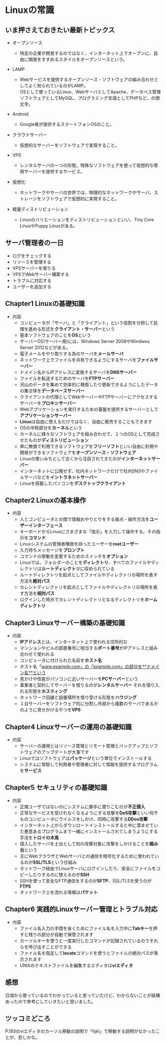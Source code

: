 # Linuxの常識  
  
## いま押さえておきたい最新トピックス  

  - オープンソース  
    - 特定の企業が開発するのではなく、インターネット上でオープンに、自由に開発をすすめるスタイルをオープンソースという。  
  
  - LAMP  
    - Webサービスを提供するオープンソース・ソフトウェアの組み合わせとしてよく知られているのがLAMP。  
      OSとして使っているLinux、WebサーバとしてApache、データベス管理ソフトウェアとしてMySQL、プログラミング言語としてPHPなど、の頭文字。  
  
  - Android  
    - Google者が提供するスマートフォンOSのこと。  
  
  - クラウドサーバー  
    - 仮想的なサーバーをソフトウェアで実現すること。  
  
  - VPS  
    - レンタルサーバの一つの形態。特殊なソフトウェアを使って仮想的な専用サーバーを提供するサービス。  
  
  - 仮想化  
    - ネットワークやサーバの世界では、物理的なネットワークやサーバ、ストレージをソフトウェアで仮想的に実現すること。  
  
  - 軽量ディストリビューション  
    - Linuxのバリエーションをディストリビューションといい、Tiny Core LinuxやPuppy Linuxがある。  
  
## サーバ管理者の一日  
  
  - ログをチェックする  
  - リソースを管理する  
  - VPSサーバーを借りる  
  - VPSでWebサーバー構築する  
  - トラブルに対応する  
  - ユーザーを追加する  
  
## Chapter1 Linuxの基礎知識  
  
  - 内容  
    - コンピュータが「サーバ」と「クライアント」という役割を分担して処理を進める形式を**クライアント・サーバー**という  
    - 基本ソフトウェアのことを**OS**という  
    - サーバーOS(サーバー用)には、Windows Server 2008やWindwos Server 2012などがある。    
    - 電子メールをやり取りする為のサーバを**メールサーバ**  
    - ネットワーク上でファイルを共有できるようにするサーバを**ファイルサーバー**  
    - ドメイン名からIPアドレスに変換するサーバを**DNSサーバー**  
    - ファイルを転送するためのサーバを**FTPサーバー**  
    - 沢山のデータを集めて効率的に検索したり更新できるようにしたデータの集合体を**データベースサーバー**  
    - クライアントの代理としてWebサーバーやFTPサーバーにアクセスするサーバーを**プロキシサーバー**  
    - Webアプリケーションを実行するための基盤を提供するサーバーとして**アプリケーションサーバー**  
    - **Linux**は自由に使えるだけではなく、自由に販売することもできます  
    - OSの中核部分を**カーネル**という  
    - カーネルに様々なソフトウェアを組み合わせて、１つのOSとして完成させたものが**ディストリビューション**  
    - 単に無償で利用できるソフトウェアを**フリーソフト**といい自由に利用や開発ができるソフトウェアを**オープンソース・ソフトウェア**  
    - Linuxの使いみちとして古くから注目されてきたのが**インターネットサーバー**   
    - インターネットに公開せず、社内ネットワークだけで社内SNSやファイルサーバなどを**イントラネットサーバー**  
    - Linuxを搭載したパソコンを**デスクトップクライアント**  
  
## Chapter2 Linuxの基本操作  
  
  - 内容  
    - 人とコンピュータとの間で情報おやりとりをする接点・操作方法を**ユーザーインターフェース**  
    - キーボードからLinuxにさまざまな「指示」を入力して操作する。その指示を**コマンド**  
    - Linuxシステムの管理者権限を持ったユーザーを**rootユーザー**  
    - 入力待ちメッセージを**プロンプト**  
    - コマンドの挙動を変更するためのスイッチを**オプション**  
    - Linuxでは、フォルダーのことを**ディレクトリ**、すべてのファイルやディレクトリは**ルートディレクトリ**に収められている  
    - ルートディレクトリを起点としてファイルやディレクトリの場所を表す方法を**絶対パス**  
    - カレントディレクトリを起点としてファイルやディレクトリの場所を表す方法を**相対パス**  
    - ログインした時点でカレントディレクトリとなるディレクトリを**ホームディレクトリ**  
  
## Chapter3 Linuxサーバー構築の基礎知識  
  
  - 内容  
    - **IPアドレス**とは、インターネット上で使われる住所的な  
    - マンションやビルの部屋番号に相当する**ポート番号**がIPアドレスと組み合わせて使われる  
    - コンピュータに付けられた名前を**ホスト名**  
    - ホスト名「www.example.com」の「example.com」の部分を**ドメイン名**という  
    - 見かけや性能がパソコンに近いサーバーを**PCサーバー**という  
    - 事業者と契約してサーバーを借りるのが**レンタルサーバー** それを借り入れる形態を**ホスティング**  
    - ネットワーク回線と設置場所を借り受ける形態を**ハウジング**  
    - １台サーバーをソフトウェア的に分割し外部から複数のサーバであるかのように見せかけるやつを**VPS**  
  
## Chapter4 Linuxサーバーの運用の基礎知識  
  
  - 内容  
    - サーバーの運用とはリソース管理とリモート管理とバックアップとソフトウェアのアップデートが大事です  
    - Linuxではソフトウェアは**パッケージ**という単位でインストールする  
    - システムに常駐して利用者や管理者に対して情報を提供するプログラムを**サービス**  
  
## Chapter5 セキュリティの基礎知識  
  
  - 内容  
    - 正規ユーザではないのにシステムに勝手に潜りこむのが**不正侵入**  
    - 正常なサービスを受けれなくなるようにする攻撃を**DoS攻撃**といい何千ものコンピュータにウイルスをしかけ、同時に攻撃する**DDos攻撃**  
    - インターネット上からダウンロードインストールすると中に潜ませていた悪意あるプログラムまで一緒にインストールされてしまうようにする手法を**トロイの木馬**  
    - 侵入したサーバを土台として別の攻撃対象に攻撃をしかけることを**踏み台**という  
    - 主にWebブラウザとWebサーバとの通信を暗号化するために使われているのが**SSL/TLS**という仕組み  
    - ネットワーク経由でLinuxサーバにログインしたり、安全にファイルをコピーしたりするのに使えるのが**SSH**  
    - SSHを使って安全なFTP通信をするのが**SFTP**、SSL/TLSを使うのが**FTPS**  
    - ネットワーク上を流れる情報は**パケット**  
  
## Chapter6 実践的Linuxサーバー管理とトラブル対応  
  
  - 内容  
    - ファイル名入力の手間を省くためにファイル名を入力中に**Tabキー**を押すと残りの部分が自動で保管されます  
    - カーソルキーを使うと一度実行したコマンドが記録されているのでそれらを呼び出すことができる  
    - ファイル名を指定して**locate**コマンドを使うとファイルの絶対パスが表示されます  
    - UNIXのテキストファイルを編集するエディタは**viエディタ**  
  
  
## 感想  
  
  日頃から使っているのでわかっていると思っていたけど、わからないことが結構あったので参考にしていきたいと思いました。  
  
## ツッコミどころ  
  
  P.193のviエディタのカーソル移動の説明で「hjkl」で移動する説明がなかったことが、悲しかな。
